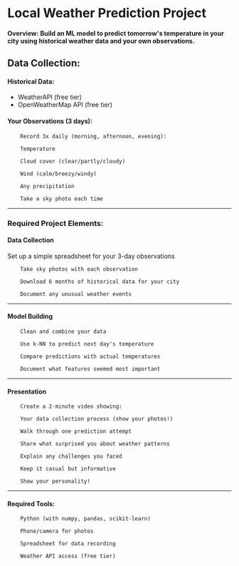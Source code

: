 # Local Weather Prediction Project

#### **Overview: Build an ML model to predict tomorrow's temperature in your city using historical weather data and your own observations.**

## **Data Collection**:

#### Historical Data:

- WeatherAPI (free tier)
- OpenWeatherMap API (free tier)

#### Your Observations (3 days):

        Record 3x daily (morning, afternoon, evening):

        Temperature

        Cloud cover (clear/partly/cloudy)

        Wind (calm/breezy/windy)

        Any precipitation

        Take a sky photo each time

---

### Required Project Elements:

#### Data Collection

Set up a simple spreadsheet for your 3-day observations

        Take sky photos with each observation

        Download 6 months of historical data for your city

        Document any unusual weather events

---

#### Model Building

        Clean and combine your data

        Use k-NN to predict next day's temperature

        Compare predictions with actual temperatures

        Document what features seemed most important

---

#### Presentation

        Create a 2-minute video showing:

        Your data collection process (show your photos!)

        Walk through one prediction attempt

        Share what surprised you about weather patterns

        Explain any challenges you faced

        Keep it casual but informative

        Show your personality!

---

#### Required Tools:

        Python (with numpy, pandas, scikit-learn)

        Phone/camera for photos

        Spreadsheet for data recording

        Weather API access (free tier)
